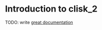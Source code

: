 # Introduction to clisk_2

TODO: write [great documentation](http://jacobian.org/writing/what-to-write/)
